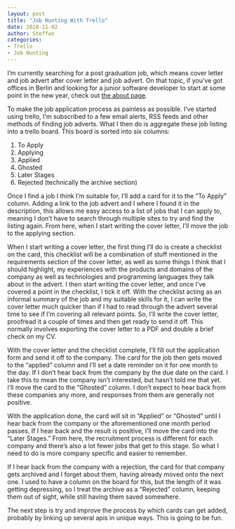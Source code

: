```yaml
---
layout: post
title: "Job Hunting With Trello"
date: 2018-11-02
author: Steffan
categories:
- Trello
- Job Hunting
---
```

I’m currently searching for a post graduation job, which means cover letter and job advert after cover letter and job advert. On that topic, if you’ve got offices in Berlin and looking for a junior software developer to start at some point in the new year, check out [the about page](/about).
<!--more-->

To make the job application process as painless as possible. I’ve started using trello, I'm subscribed to a few email alerts, RSS feeds and other methods of finding job adverts. What I then do is aggregate these job listing into a trello board. This board is sorted into six columns:

1. To Apply
2. Applying
3. Applied
4. Ghosted
5. Later Stages
6. Rejected (technically the archive section)

Once I find a job I think I’m suitable for, I’ll add a card for it to the “To Apply” column. Adding a link to the job advert and I where I found it in the description, this allows me easy access to a list of jobs that I can apply to, meaning I don’t have to search through multiple sites to try and find the listing again. From here, when I start writing the cover letter, I’ll move the job to the applying section.

When I start writing a cover letter, the first thing I’ll do is create a checklist on the card, this checklist will be a combination of stuff mentioned in the requirements section of the cover letter, as well as some things I think that I should highlight, my experiences with the products and domains of the company as well as technologies and programming languages they talk about in the advert. I then start writing the cover letter, and once I’ve covered a point in the checklist, I tick it off. With the checklist acting as an informal summary of the job and my suitable skills for it, I can write the cover letter much quicker than if I had to read through the advert several time to see if I’m covering all relevant points. So, I’ll write the cover letter, proofread it a couple of times and then get ready to send it off. This normally involves exporting the cover letter to a PDF and double a brief check on my CV.

With the cover letter and the checklist complete, I’ll fill out the application form and send it off to the company. The card for the job then gets moved to the “applied” column and I’ll set a date reminder on it for one month to the day. If I don’t hear back from the company by the due date on the card. I take this to mean the company isn’t interested, but hasn’t told me that yet. I’ll move the card to the “Ghosted” column. I don’t expect to hear back from these companies any more, and responses from them are generally not positive.

With the application done, the card will sit in “Applied” or “Ghosted” until I hear back from the company or the aforementioned one month period passes. If I hear back and the result is positive, I’ll move the card into the “Later Stages.” From here, the recruitment process is different for each company and there’s also a lot fewer jobs that get to this stage. So what I need to do is more company specific and easier to remember.

If I hear back from the company with a rejection, the card for that company gets archived and I forget about them, having already moved onto the next one. I used to have a column on the board for this, but the length of it was getting depressing, so I treat the archive as a “Rejected” column, keeping them out of sight, while still having them saved somewhere.

The next step is try and improve the process by which cards can get added, probably by linking up several apis in unique ways. This is going to be fun.